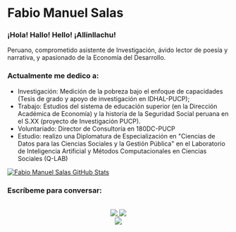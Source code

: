 # Fabio Manuel Salas
### ¡Hola! Hallo! Hello! ¡Allinllachu! 

Peruano, comprometido asistente de Investigación, ávido lector de poesía y narrativa, y apasionado de la Economía del Desarrollo. 

### Actualmente me dedico a:
* Investigación: Medición de la pobreza bajo el enfoque de capacidades (Tesis de grado y apoyo de investigación en IDHAL-PUCP); 
* Trabajo: Estudios del sistema de educación superior (en la Dirección Académica de Economía) y la historia de la Seguridad Social peruana en el S.XX (proyecto de Investigación PUCP). 
* Voluntariado: Director de Consultoría en 180DC-PUCP
* Estudio: realizo una Diplomatura de Especialización en "Ciencias de Datos para las Ciencias Sociales y la Gestión Pública" en el Laboratorio de Inteligencia Artificial y Métodos Computacionales en Ciencias Sociales (Q-LAB)


[![Fabio Manuel Salas GitHub Stats](https://github-readme-stats.vercel.app/api?username=Fabio-Salas&show_icons=true&count_private=true)](https://github.com/Fabio-Salas)

### Escríbeme para conversar:
  
  <!-- https://img.shields.io/badge/Linkedin-Parth Patel-blue&?style=social&logo=linkedin -->

  <!-- https://img.shields.io/badge/Github-Parth%20Patel-black&?style=social&logo=Github -->

  <!-- https://img.shields.io/badge/Facebook-Parth%20Patel-darkblue&?style=social&logo=Facebook -->

<p align="center">
  <br/>
  <a href="https://www.linkedin.com/in/fabio-manuel-salas-n%C3%BA%C3%B1ez-borja-170b72159/">
    <img src="https://img.shields.io/badge/LinkedIn-%230077B5.svg?&style=flat-square&logo=linkedin&logoColor=white">
  </a>
  
  <a href="https://github.com/Fabio-Salas">
    <img src="https://img.shields.io/badge/Github-%230A0A0A.svg?&style=flat-square&logo=Github&logoColor=white">  
  </a>


  <br/>
  <a href="https://www.facebook.com/fabio.salas.94/">
    <img src="https://img.shields.io/badge/Facebook-%231877F2.svg?&style=flat-square&logo=facebook&logoColor=white">  
  </a> 

</p>
</h1>

<div align = "center">

  
  
